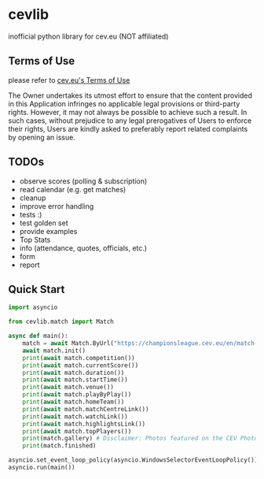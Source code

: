 # cevlib
inofficial python library for cev.eu (NOT affiliated)

## Terms of Use
please refer to [cev.eu's Terms of Use](https://www.cev.eu/terms-of-use/)

The Owner undertakes its utmost effort to ensure that the content provided in this Application infringes no applicable legal provisions or third-party rights. However, it may not always be possible to achieve such a result.
In such cases, without prejudice to any legal prerogatives of Users to enforce their rights, Users are kindly asked to preferably report related complaints by opening an issue.

## TODOs
- observe scores (polling & subscription)
- read calendar (e.g. get matches)
- cleanup
- improve error handling
- tests :)
- test golden set
- provide examples
- Top Stats
- info (attendance, quotes, officials, etc.)
- form
- report

## Quick Start

```python
import asyncio

from cevlib.match import Match

async def main():
    match = await Match.ByUrl("https://championsleague.cev.eu/en/match-centres/cev-champions-league-volley-2022/men/clm-61-cucine-lube-civitanova-v-ok-merkur-maribor/")
    await match.init()
    print(await match.competition())
    print(await match.currentScore())
    print(await match.duration())
    print(await match.startTime())
    print(await match.venue())
    print(await match.playByPlay())
    print(await match.homeTeam())
    print(await match.matchCentreLink())
    print(await match.watchLink())
    print(await match.highlightsLink())
    print(await match.topPlayers())
    print(match.gallery) # Disclaimer: Photos featured on the CEV Photo Galleries are downloadable copyright free for media purposes only and only if CEV is credited as the source material. They are protected by copyright for all other commercial purposes. Those wishing to use CEV Photo Gallery photos for other commercial purposes should contact press@cev.eu
    print(match.finished)

asyncio.set_event_loop_policy(asyncio.WindowsSelectorEventLoopPolicy())
asyncio.run(main())
```